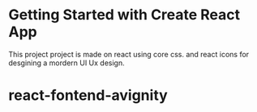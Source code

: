 # Getting Started with Create React App

This project project is made on react using core css. and react icons for desgining a mordern UI Ux design.
# react-fontend-avignity

